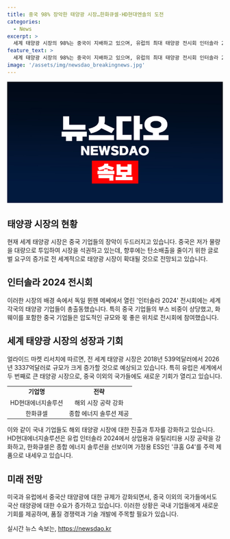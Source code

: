 ```yaml
---
title: 중국 98% 장악한 태양광 시장…한화큐셀·HD현대엔솔의 도전
categories:
  - News
excerpt: >
  세계 태양광 시장의 98%는 중국이 지배하고 있으며, 유럽의 최대 태양광 전시회 인터솔라 2024에서는 중국 기업들이 상당한 비중을 차지했다. 중국의 태양광 시장은 탄탄한 내수시장을 앞세워 꾸준한 성장을 보여주고 있으며, 글로벌 시장에서도 압도적인 규모를 자랑하고 있다. 그러나 미국과 유럽에서는 중국산 태양광에 대한 규제가 강화되면서 다른 국가들에도 시장이 열리고 있다. 이에 유럽을 중심으로 세계 태양광 기업들이 인터솔라 2024에 총출동했다. 한국 기업들도 참가하여 해외 시장을 노린 모습이다. 이 외에도 태양광 산업의 최신 기술과 제품들이 소개되었으며, 전시회에서는 다양한 비즈니스 미팅이 이어졌다.
feature_text: >
  세계 태양광 시장의 98%는 중국이 지배하고 있으며, 유럽의 최대 태양광 전시회 인터솔라 2024에서는 중국 기업들이 상당한 비중을 차지했다. 중국의 태양광 시장은 탄탄한 내수시장을 앞세워 꾸준한 성장을 보여주고 있으며, 글로벌 시장에서도 압도적인 규모를 자랑하고 있다. 그러나 미국과 유럽에서는 중국산 태양광에 대한 규제가 강화되면서 다른 국가들에도 시장이 열리고 있다. 이에 유럽을 중심으로 세계 태양광 기업들이 인터솔라 2024에 총출동했다. 한국 기업들도 참가하여 해외 시장을 노린 모습이다. 이 외에도 태양광 산업의 최신 기술과 제품들이 소개되었으며, 전시회에서는 다양한 비즈니스 미팅이 이어졌다.
image: '/assets/img/newsdao_breakingnews.jpg'
---
```


<p><img src="/assets/img/newsdao_breakingnews.jpg" alt="pcversion 속보" /></p>

<h2 data-ke-size="size26">태양광 시장의 현황</h2>

<p data-ke-size="size16">현재 세계 태양광 시장은 중국 기업들의 장악이 두드러지고 있습니다. 중국은 저가 물량을 대량으로 투입하여 시장을 석권하고 있는데, 향후에는 탄소배출을 줄이기 위한 글로벌 요구의 증가로 전 세계적으로 태양광 시장이 확대될 것으로 전망되고 있습니다.</p>

<h2 data-ke-size="size26">인터솔라 2024 전시회</h2>

<p data-ke-size="size16">이러한 시장의 배경 속에서 독일 뮌헨 메쎄에서 열린 '인터솔라 2024' 전시회에는 세계 각국의 태양광 기업들이 총출동했습니다. 특히 중국 기업들의 부스 비중이 상당했고, 화웨이를 포함한 중국 기업들은 압도적인 규모와 몫 좋은 위치로 전시회에 참여했습니다.</p>

<h2 data-ke-size="size26">세계 태양광 시장의 성장과 기회</h2>

<p data-ke-size="size16">얼라이드 마켓 리서치에 따르면, 전 세계 태양광 시장은 2018년 539억달러에서 2026년 3337억달러로 규모가 크게 증가할 것으로 예상되고 있습니다. 특히 유럽은 세계에서 두 번째로 큰 태양광 시장으로, 중국 이외의 국가들에도 새로운 기회가 열리고 있습니다.</p>

<table>
    <tr>
        <td style="text-align: center; height: 17px;"><b>기업명</b></td>
        <td style="text-align: center; height: 17px;"><b>전략</b></td>
    </tr>
    <tr>
        <td style="text-align: center; height: 17px;">HD현대에너지솔루션</td>
        <td style="text-align: center; height: 17px;">해외 시장 공략 강화</td>
    </tr>
    <tr>
        <td style="text-align: center; height: 17px;">한화큐셀</td>
        <td style="text-align: center; height: 17px;">종합 에너지 솔루션 제공</td>
    </tr>
</table>

<p data-ke-size="size16">이와 같이 국내 기업들도 해외 태양광 시장에 대한 진출과 투자를 강화하고 있습니다. HD현대에너지솔루션은 유럽 인터솔라 2024에서 상업용과 유틸리티용 시장 공략을 강화하고, 한화큐셀은 종합 에너지 솔루션을 선보이며 가정용 ESS인 '큐홈 G4'를 주력 제품으로 내세우고 있습니다.</p>

<h2 data-ke-size="size26">미래 전망</h2>

<p data-ke-size="size16">미국과 유럽에서 중국산 태양광에 대한 규제가 강화되면서, 중국 이외의 국가들에서도 국산 태양광에 대한 수요가 증가하고 있습니다. 이러한 상황은 국내 기업들에게 새로운 기회를 제공하며, 품질 경쟁력과 기술 개발에 주목할 필요가 있습니다.</p>
실시간 뉴스 속보는, <a href="https://newsdao.kr" rel="dofollow">https://newsdao.kr</a>


